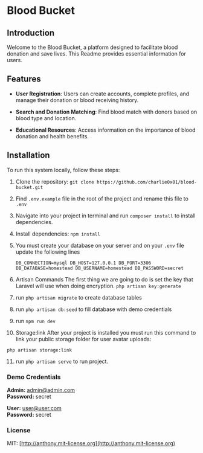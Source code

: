 # Blood Bucket

## Introduction

Welcome to the Blood Bucket, a platform designed to facilitate blood donation and save lives. This Readme provides essential information for users.

## Features

- **User Registration**: Users can create accounts, complete profiles, and manage their donation or blood receiving history.

- **Search and Donation Matching**: Find blood match with donors based on blood type and location.

- **Educational Resources**: Access information on the importance of blood donation and health benefits.

## Installation

To run this system locally, follow these steps:

1. Clone the repository: `git clone https://github.com/charlie0x01/blood-bucket.git`

2. Find `.env.example` file in the root of the project and rename this file to `.env`
   
3. Navigate into your project in terminal and run `composer install` to install dependencies.

4. Install dependencies: `npm install`

5. You must create your database on your server and on your `.env` file update the following lines

    `DB_CONNECTION=mysql
     DB_HOST=127.0.0.1
     DB_PORT=3306
     DB_DATABASE=homestead
     DB_USERNAME=homestead
     DB_PASSWORD=secret`

7. Artisan Commands
The first thing we are going to do is set the key that Laravel will use when doing encryption.
`php artisan key:generate`

8. run `php artisan migrate` to create database tables

9. run `php artisan db:seed` to fill database with demo credentials

10. run `npm run dev`

11. Storage:link
After your project is installed you must run this command to link your public storage folder for user avatar uploads:

`php artisan storage:link`

11. run `php artisan serve` to run project.

### Demo Credentials

**Admin:** admin@admin.com  
**Password:** secret

**User:** user@user.com  
**Password:** secret

### License

MIT: [http://anthony.mit-license.org](http://anthony.mit-license.org)

